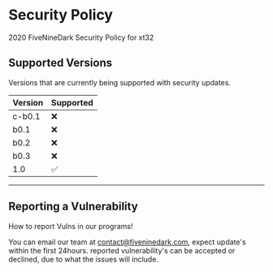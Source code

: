 # Security Policy
2020 FiveNineDark Security Policy for xt32

## Supported Versions

Versions that are currently being supported with security updates.

| Version | Supported          |
| ------- | ------------------ |
| c-b0.1  | :x:                |
|  b0.1   | :x:                | 
|  b0.2   | :x:                |
|  b0.3   | :x:                |
|  1.0    | :white_check_mark: |
--------------------------------

## Reporting a Vulnerability

How to report Vulns in our programs!

You can email our team at contact@fiveninedark.com, expect update's within the first 24hours.
reported vulnerability's can be  accepted or declined, due to what the issues will include.
